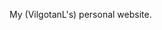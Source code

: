 My (VilgotanL's) personal website.

<!-- Some projects within my website may have licenses that let you use them in certain ways, such as modifying and using them in your projects under certain conditions. If no license is specified, this website may be helpful: https://choosealicense.com/no-permission/ -->